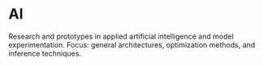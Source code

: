 # AI
Research and prototypes in applied artificial intelligence and model experimentation.
Focus: general architectures, optimization methods, and inference techniques.

